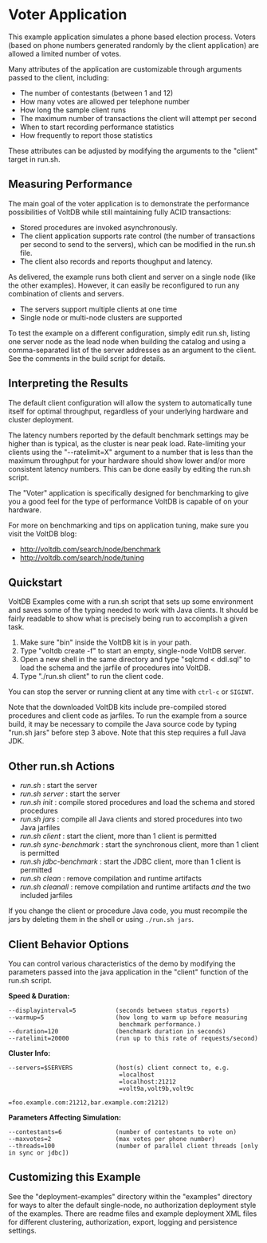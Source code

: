 # Voter Application

This example application simulates a phone based election process. Voters (based on phone numbers generated randomly by the client application) are allowed a limited number of votes.

Many attributes of the application are customizable through arguments passed to the client, including:

- The number of contestants (between 1 and 12)
- How many votes are allowed per telephone number
- How long the sample client runs
- The maximum number of transactions the client will attempt per second
- When to start recording performance statistics
- How frequently to report those statistics

These attributes can be adjusted by modifying the arguments to the "client" target in run.sh.

Measuring Performance
---------------------
The main goal of the voter application is to demonstrate the performance possibilities of VoltDB while still maintaining fully ACID transactions:

- Stored procedures are invoked asynchronously.
- The client application supports rate control (the number of transactions per second to send to the servers), which can be modified in the run.sh file.
- The client also records and reports thoughput and latency.

As delivered, the example runs both client and server on a single node (like the other examples). However, it can easily be reconfigured to run any combination of clients and servers.

- The servers support multiple clients at one time
- Single node or multi-node clusters are supported

To test the example on a different configuration, simply edit run.sh, listing one server node as the lead node when building the catalog and using a comma-separated list of the server addresses as an argument to the client. See the comments in the build script for details.

Interpreting the Results
------------------------
The default client configuration will allow the system to automatically tune itself for optimal throughput, regardless of your underlying hardware and cluster deployment.

The latency numbers reported by the default benchmark settings may be higher than is typical, as the cluster is near peak load. Rate-limiting your clients using the "--ratelimit=X" argument to a number that is less than the maximum throughput for your hardware should show lower and/or more consistent latency numbers. This can be done easily by editing the run.sh script.

The "Voter" application is specifically designed for benchmarking to give you a good feel for the type of performance VoltDB is capable of on your hardware.

For more on benchmarking and tips on application tuning, make sure you visit the VoltDB blog:
 - http://voltdb.com/search/node/benchmark
 - http://voltdb.com/search/node/tuning


Quickstart
---------------------------
VoltDB Examples come with a run.sh script that sets up some environment and saves some of the typing needed to work with Java clients. It should be fairly readable to show what is precisely being run to accomplish a given task.

1. Make sure "bin" inside the VoltDB kit is in your path.
2. Type "voltdb create -f" to start an empty, single-node VoltDB server.
3. Open a new shell in the same directory and type "sqlcmd < ddl.sql" to load the schema and the jarfile of procedures into VoltDB.
4. Type "./run.sh client" to run the client code.

You can stop the server or running client at any time with `ctrl-c` or `SIGINT`.

Note that the downloaded VoltDB kits include pre-compiled stored procedures and client code as jarfiles. To run the example from a source build, it may be necessary to compile the Java source code by typing "run.sh jars" before step 3 above. Note that this step requires a full Java JDK.

Other run.sh Actions
-----------
- *run.sh* : start the server
- *run.sh server* : start the server
- *run.sh init* : compile stored procedures and load the schema and stored procedures
- *run.sh jars* : compile all Java clients and stored procedures into two Java jarfiles
- *run.sh client* : start the client, more than 1 client is permitted
- *run.sh sync-benchmark* : start the synchronous client, more than 1 client is permitted
- *run.sh jdbc-benchmark* : start the JDBC client, more than 1 client is permitted
- *run.sh clean* : remove compilation and runtime artifacts
- *run.sh cleanall* : remove compilation and runtime artifacts *and* the two included jarfiles

If you change the client or procedure Java code, you must recompile the jars by deleting them in the shell or using `./run.sh jars`.

Client Behavior Options
---------------------------
You can control various characteristics of the demo by modifying the parameters passed into the java application in the "client" function of the run.sh script.

**Speed & Duration:**

    --displayinterval=5           (seconds between status reports)
    --warmup=5                    (how long to warm up before measuring
                                   benchmark performance.)
    --duration=120                (benchmark duration in seconds)
    --ratelimit=20000             (run up to this rate of requests/second)

**Cluster Info:**

    --servers=$SERVERS            (host(s) client connect to, e.g.
                                   =localhost
                                   =localhost:21212
                                   =volt9a,volt9b,volt9c
                                   =foo.example.com:21212,bar.example.com:21212)

**Parameters Affecting Simulation:**

    --contestants=6               (number of contestants to vote on)
    --maxvotes=2                  (max votes per phone number)
    --threads=100                 (number of parallel client threads [only in sync or jdbc])

Customizing this Example
---------------------------
See the "deployment-examples" directory within the "examples" directory for ways to alter the default single-node, no authorization deployment style of the examples. There are readme files and example deployment XML files for different clustering, authorization, export, logging and persistence settings.

